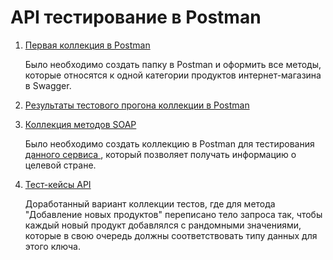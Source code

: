 # API тестирование в Postman

1. <a href= "https://www.postman.com/supply-cosmonaut-5205519/workspace/my-workspace/collection/35968122-6d43d301-737b-4676-977f-6c82a09f684f?action=share&creator=35968122">Первая коллекция в Postman</a>  

   <p>  Было необходимо cоздать папку в Postman и оформить все методы, которые относятся к одной категории продуктов интернет-магазина в Swagger.</p>
   
2.  <a href= "https://github.com/ottersgottaott/api/blob/main/DemoShopping.postman_test_run.json">Результаты тестового прогона коллекции в Postman</a>  
   
3. <a href= "https://www.postman.com/supply-cosmonaut-5205519/workspace/my-workspace/collection/35968122-defc7423-ae90-4bc7-899e-8106fa34d8ae?action=share&creator=35968122"> Коллекция методов SOAP </a>
     <p>  Было необходимо создать коллекцию в Postman для тестирования <a href= "http://webservices.oorsprong.org/websamples.countryinfo/CountryInfoService.wso?WSDL"> данного сервиса </a>, который позволяет получать информацию о целевой стране.</p>
   
5. <a href= "https://github.com/ottersgottaott/api/blob/main/API%20Testing%20_%20Kristina%20Ovcharova.pdf">Тест-кейсы API</a>  
   <p> Доработанный вариант коллекции тестов, где для метода "Добавление новых продуктов" переписано тело запроса так, чтобы каждый новый продукт добавлялся с рандомными значениями, которые в свою очередь должны соответствовать типу данных для этого ключа. </p>
